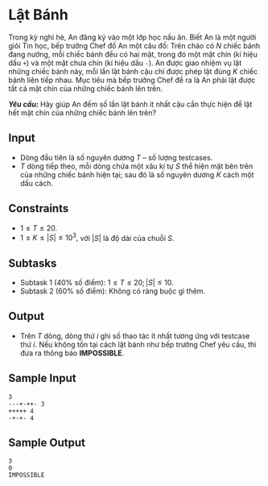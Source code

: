 # Lật Bánh

Trong kỳ nghỉ hè, An đăng ký vào một lớp học nấu ăn. Biết An là một người giỏi Tin học, bếp trưởng Chef đố An một câu đố: Trên chảo có $N$ chiếc bánh đang nướng, mỗi chiếc bánh đều có hai mặt, trong đó một mặt chín (kí hiệu dấu `+`) và một mặt chưa chín (kí hiệu dấu `-`). An được giao nhiệm vụ lật những chiếc bánh này, mỗi lần lật bánh cậu chỉ được phép lật đúng $K$ chiếc bánh liên tiếp nhau. Mục tiêu mà bếp trưởng Chef đề ra là An phải lật được tất cả mặt chín của những chiếc bánh lên trên.

***Yêu cầu:*** Hãy giúp An đếm số lần lật bánh ít nhất cậu cần thực hiện để lật hết mặt chín của những chiếc bánh lên trên?

## Input

- Dòng đầu tiên là số nguyên dương $T$ – số lượng testcases.
- $T$ dòng tiếp theo, mỗi dòng chứa một xâu kí tự $S$ thể hiện mặt bên trên của những chiếc bánh hiện tại; sau đó là số nguyên dương $K$ cách một dấu cách.

## Constraints

- $1≤T≤20$.
- $1≤K≤|S|≤10^3,$ với $|S|$ là độ dài của chuỗi $S$.

## Subtasks

- Subtask $1$ ($40\%$ số điểm): $1≤T≤20;|S|≤10$.
- Subtask $2$ ($60\%$ số điểm): Không có ràng buộc gì thêm.

## Output

- Trên $T$ dòng, dòng thứ $i$ ghi số thao tác ít nhất tương ứng với testcase thứ $i$. Nếu không tồn tại cách lật bánh như bếp trưởng Chef yêu cầu, thì đưa ra thông báo **IMPOSSIBLE**.

## Sample Input

```
3
---+-++- 3
+++++ 4
-+-+- 4
```

## Sample Output

```
3
0
IMPOSSIBLE
```